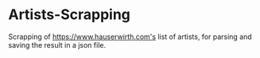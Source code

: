 # Artists-Scrapping
Scrapping of https://www.hauserwirth.com's list of artists, for parsing and saving the result in a json file.
